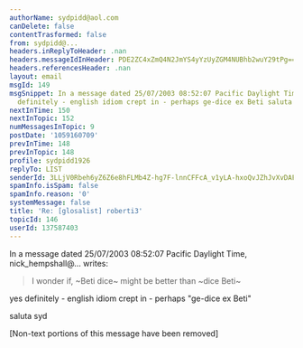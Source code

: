 ```yaml
---
authorName: sydpidd@aol.com
canDelete: false
contentTrasformed: false
from: sydpidd@...
headers.inReplyToHeader: .nan
headers.messageIdInHeader: PDE2ZC4xZmQ4N2JmYS4yYzUyZGM4NUBhb2wuY29tPg==
headers.referencesHeader: .nan
layout: email
msgId: 149
msgSnippet: In a message dated 25/07/2003 08:52:07 Pacific Daylight Time, ... yes
  definitely - english idiom crept in - perhaps ge-dice ex Beti saluta syd [Non-text
nextInTime: 150
nextInTopic: 152
numMessagesInTopic: 9
postDate: '1059160709'
prevInTime: 148
prevInTopic: 148
profile: sydpidd1926
replyTo: LIST
senderId: 3LLjV0Rbeh6yZ6Z6e8hFLMb4Z-hg7F-lnnCFFcA_v1yLA-hxoQvJZhJvXvDAFMoA5_KYtyCb
spamInfo.isSpam: false
spamInfo.reason: '0'
systemMessage: false
title: 'Re: [glosalist] roberti3'
topicId: 146
userId: 137587403
---
```


In a message dated 25/07/2003 08:52:07 Pacific Daylight Time, 
nick_hempshall@... writes:

> 
> I wonder if, ~Beti dice~ might be better than ~dice
> Beti~

yes definitely - english idiom crept in - perhaps "ge-dice ex Beti"

saluta
syd


[Non-text portions of this message have been removed]


